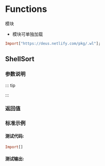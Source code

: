 # Functions

 模块

- 模块可单独加载

```haskell
Import["https://deus.netlify.com/pkg/.wl"];
```


## ShellSort
### 参数说明

::: tip

:::

### 返回值


### 标准示例

#### 测试代码:
```haskell
Import[]
```

#### 测试输出:
